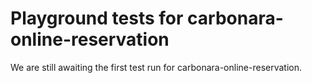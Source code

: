 # Playground tests for carbonara-online-reservation
We are still awaiting the first test run for carbonara-online-reservation.
